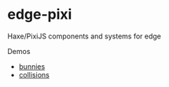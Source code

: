 # edge-pixi
Haxe/PixiJS components and systems for edge

Demos
  * [bunnies](https://cdn.rawgit.com/fponticelli/edge-pixi/master/bin/demo.html)
  * [collisions](https://cdn.rawgit.com/fponticelli/edge-pixi/master/bin/collision.html)
